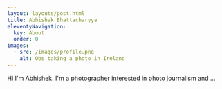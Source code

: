 ```yaml
---
layout: layouts/post.html
title: Abhishek Bhattacharyya
eleventyNavigation:
  key: About
  order: 0
images:
  - src: /images/profile.png
    alt: Obs taking a photo in Ireland
---
```

Hi I'm Abhishek. I'm a photographer interested in photo journalism and ...